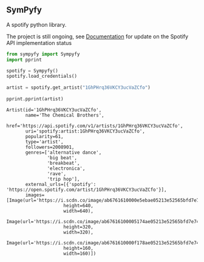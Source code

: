 ## SymPyfy ##

A spotify python library.

The project is still ongoing, see [Documentation](https://acpirience.github.io/sympyfy/) for update on the Spotify API implementation status


``` py title="USAGE"
from sympyfy import Sympyfy
import pprint

spotify = Sympyfy()
spotify.load_credentials()
    
artist = spotify.get_artist("1GhPHrq36VKCY3ucVaZCfo")
    
pprint.pprint(artist)
```
```
Artist(id='1GhPHrq36VKCY3ucVaZCfo',
       name='The Chemical Brothers',
       href='https://api.spotify.com/v1/artists/1GhPHrq36VKCY3ucVaZCfo',
       uri='spotify:artist:1GhPHrq36VKCY3ucVaZCfo',
       popularity=61,
       type='artist',
       followers=2008901,
       genres=['alternative dance',
               'big beat',
               'breakbeat',
               'electronica',
               'rave',
               'trip hop'],
       external_urls=[{'spotify': 'https://open.spotify.com/artist/1GhPHrq36VKCY3ucVaZCfo'}],
       images=[Image(url='https://i.scdn.co/image/ab6761610000e5ebae05213e52565bfd7e7489b3',
                     height=640,
                     width=640),
               Image(url='https://i.scdn.co/image/ab67616100005174ae05213e52565bfd7e7489b3',
                     height=320,
                     width=320),
               Image(url='https://i.scdn.co/image/ab6761610000f178ae05213e52565bfd7e7489b3',
                     height=160,
                     width=160)])
```
